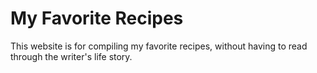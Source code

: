 # My Favorite Recipes

This website is for compiling my favorite recipes, without having to read through the writer's life story.